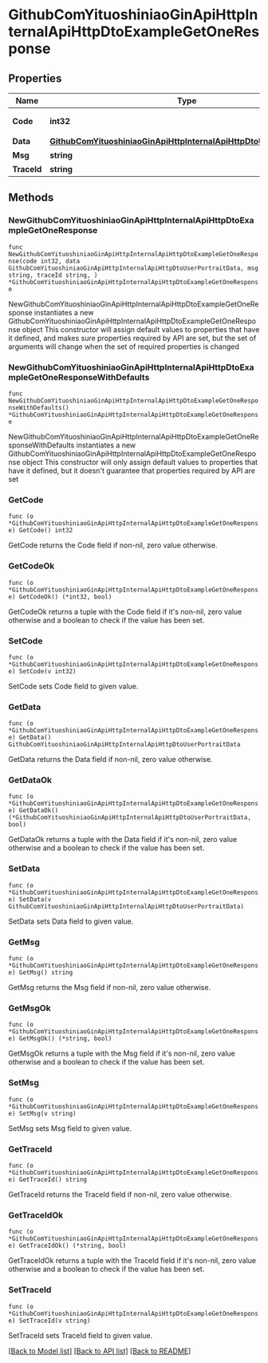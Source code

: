 # GithubComYituoshiniaoGinApiHttpInternalApiHttpDtoExampleGetOneResponse

## Properties

Name | Type | Description | Notes
------------ | ------------- | ------------- | -------------
**Code** | **int32** | code:  0 成功; 非0失败; | 
**Data** | [**GithubComYituoshiniaoGinApiHttpInternalApiHttpDtoUserPortraitData**](GithubComYituoshiniaoGinApiHttpInternalApiHttpDtoUserPortraitData.md) |  | 
**Msg** | **string** | 错误消息 | 
**TraceId** | **string** | traceId | 

## Methods

### NewGithubComYituoshiniaoGinApiHttpInternalApiHttpDtoExampleGetOneResponse

`func NewGithubComYituoshiniaoGinApiHttpInternalApiHttpDtoExampleGetOneResponse(code int32, data GithubComYituoshiniaoGinApiHttpInternalApiHttpDtoUserPortraitData, msg string, traceId string, ) *GithubComYituoshiniaoGinApiHttpInternalApiHttpDtoExampleGetOneResponse`

NewGithubComYituoshiniaoGinApiHttpInternalApiHttpDtoExampleGetOneResponse instantiates a new GithubComYituoshiniaoGinApiHttpInternalApiHttpDtoExampleGetOneResponse object
This constructor will assign default values to properties that have it defined,
and makes sure properties required by API are set, but the set of arguments
will change when the set of required properties is changed

### NewGithubComYituoshiniaoGinApiHttpInternalApiHttpDtoExampleGetOneResponseWithDefaults

`func NewGithubComYituoshiniaoGinApiHttpInternalApiHttpDtoExampleGetOneResponseWithDefaults() *GithubComYituoshiniaoGinApiHttpInternalApiHttpDtoExampleGetOneResponse`

NewGithubComYituoshiniaoGinApiHttpInternalApiHttpDtoExampleGetOneResponseWithDefaults instantiates a new GithubComYituoshiniaoGinApiHttpInternalApiHttpDtoExampleGetOneResponse object
This constructor will only assign default values to properties that have it defined,
but it doesn't guarantee that properties required by API are set

### GetCode

`func (o *GithubComYituoshiniaoGinApiHttpInternalApiHttpDtoExampleGetOneResponse) GetCode() int32`

GetCode returns the Code field if non-nil, zero value otherwise.

### GetCodeOk

`func (o *GithubComYituoshiniaoGinApiHttpInternalApiHttpDtoExampleGetOneResponse) GetCodeOk() (*int32, bool)`

GetCodeOk returns a tuple with the Code field if it's non-nil, zero value otherwise
and a boolean to check if the value has been set.

### SetCode

`func (o *GithubComYituoshiniaoGinApiHttpInternalApiHttpDtoExampleGetOneResponse) SetCode(v int32)`

SetCode sets Code field to given value.


### GetData

`func (o *GithubComYituoshiniaoGinApiHttpInternalApiHttpDtoExampleGetOneResponse) GetData() GithubComYituoshiniaoGinApiHttpInternalApiHttpDtoUserPortraitData`

GetData returns the Data field if non-nil, zero value otherwise.

### GetDataOk

`func (o *GithubComYituoshiniaoGinApiHttpInternalApiHttpDtoExampleGetOneResponse) GetDataOk() (*GithubComYituoshiniaoGinApiHttpInternalApiHttpDtoUserPortraitData, bool)`

GetDataOk returns a tuple with the Data field if it's non-nil, zero value otherwise
and a boolean to check if the value has been set.

### SetData

`func (o *GithubComYituoshiniaoGinApiHttpInternalApiHttpDtoExampleGetOneResponse) SetData(v GithubComYituoshiniaoGinApiHttpInternalApiHttpDtoUserPortraitData)`

SetData sets Data field to given value.


### GetMsg

`func (o *GithubComYituoshiniaoGinApiHttpInternalApiHttpDtoExampleGetOneResponse) GetMsg() string`

GetMsg returns the Msg field if non-nil, zero value otherwise.

### GetMsgOk

`func (o *GithubComYituoshiniaoGinApiHttpInternalApiHttpDtoExampleGetOneResponse) GetMsgOk() (*string, bool)`

GetMsgOk returns a tuple with the Msg field if it's non-nil, zero value otherwise
and a boolean to check if the value has been set.

### SetMsg

`func (o *GithubComYituoshiniaoGinApiHttpInternalApiHttpDtoExampleGetOneResponse) SetMsg(v string)`

SetMsg sets Msg field to given value.


### GetTraceId

`func (o *GithubComYituoshiniaoGinApiHttpInternalApiHttpDtoExampleGetOneResponse) GetTraceId() string`

GetTraceId returns the TraceId field if non-nil, zero value otherwise.

### GetTraceIdOk

`func (o *GithubComYituoshiniaoGinApiHttpInternalApiHttpDtoExampleGetOneResponse) GetTraceIdOk() (*string, bool)`

GetTraceIdOk returns a tuple with the TraceId field if it's non-nil, zero value otherwise
and a boolean to check if the value has been set.

### SetTraceId

`func (o *GithubComYituoshiniaoGinApiHttpInternalApiHttpDtoExampleGetOneResponse) SetTraceId(v string)`

SetTraceId sets TraceId field to given value.



[[Back to Model list]](../README.md#documentation-for-models) [[Back to API list]](../README.md#documentation-for-api-endpoints) [[Back to README]](../README.md)


